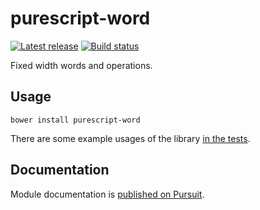 # purescript-word

[![Latest release](http://img.shields.io/github/release/purescript/purescript-word.svg)](https://github.com/purescript/purescript-word/releases)
[![Build status](https://travis-ci.org/purescript/purescript-word.svg?branch=master)](https://travis-ci.org/purescript/purescript-word)

Fixed width words and operations.

## Usage

```
bower install purescript-word
```

There are some example usages of the library [in the tests](test/Main.purs).

## Documentation

Module documentation is [published on Pursuit](http://pursuit.purescript.org/packages/purescript-word).